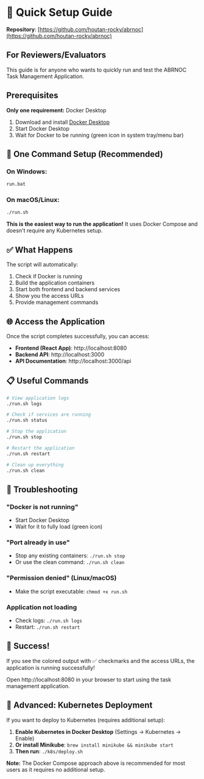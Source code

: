 # 🚀 Quick Setup Guide

**Repository**: [https://github.com/houtan-rocky/abrnoc](https://github.com/houtan-rocky/abrnoc)

## For Reviewers/Evaluators

This guide is for anyone who wants to quickly run and test the ABRNOC Task Management Application.

## Prerequisites

**Only one requirement:** Docker Desktop

1. Download and install [Docker Desktop](https://www.docker.com/products/docker-desktop)
2. Start Docker Desktop
3. Wait for Docker to be running (green icon in system tray/menu bar)

## 🎯 One Command Setup (Recommended)

### On Windows:
```cmd
run.bat
```

### On macOS/Linux:
```bash
./run.sh
```

**This is the easiest way to run the application!** It uses Docker Compose and doesn't require any Kubernetes setup.

## ✅ What Happens

The script will automatically:
1. Check if Docker is running
2. Build the application containers
3. Start both frontend and backend services
4. Show you the access URLs
5. Provide management commands

## 🌐 Access the Application

Once the script completes successfully, you can access:

- **Frontend (React App)**: http://localhost:8080
- **Backend API**: http://localhost:3000
- **API Documentation**: http://localhost:3000/api

## 📋 Useful Commands

```bash
# View application logs
./run.sh logs

# Check if services are running
./run.sh status

# Stop the application
./run.sh stop

# Restart the application
./run.sh restart

# Clean up everything
./run.sh clean
```

## 🐛 Troubleshooting

### "Docker is not running"
- Start Docker Desktop
- Wait for it to fully load (green icon)

### "Port already in use"
- Stop any existing containers: `./run.sh stop`
- Or use the clean command: `./run.sh clean`

### "Permission denied" (Linux/macOS)
- Make the script executable: `chmod +x run.sh`

### Application not loading
- Check logs: `./run.sh logs`
- Restart: `./run.sh restart`

## 🎉 Success!

If you see the colored output with ✅ checkmarks and the access URLs, the application is running successfully!

Open http://localhost:8080 in your browser to start using the task management application.

## 🔧 Advanced: Kubernetes Deployment

If you want to deploy to Kubernetes (requires additional setup):

1. **Enable Kubernetes in Docker Desktop** (Settings → Kubernetes → Enable)
2. **Or install Minikube**: `brew install minikube && minikube start`
3. **Then run**: `./k8s/deploy.sh`

**Note:** The Docker Compose approach above is recommended for most users as it requires no additional setup. 